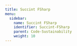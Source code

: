 ```yaml
---
title: Succint FSharp
menu:
  sidebar:
    name: Succint FSharp
    identifier: Succint-FSharp
    parent: Code-Sustainability
    weight: 10
---
```

